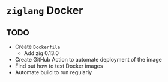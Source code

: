 # `ziglang` Docker

## TODO

* Create `Dockerfile`
  * Add zig 0.13.0
* Create GitHub Action to automate deployment of the image
* Find out how to test Docker images
* Automate build to run regularly
